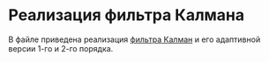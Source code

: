 # Реализация фильтра Калмана

В файле приведена реализация [фильтра Калман](https://ru.wikipedia.org/wiki/%D0%A4%D0%B8%D0%BB%D1%8C%D1%82%D1%80_%D0%9A%D0%B0%D0%BB%D0%BC%D0%B0%D0%BD%D0%B0) и его адаптивной версии 1-го и 2-го порядка.
